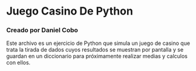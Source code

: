 # Juego Casino De Python
### Creado por Daniel Cobo
Este archivo es un ejercicio de Python que simula un juego de casino que trata la tirada de dados cuyos resultados se muestran por pantalla y se guardan en un diccionario
para próximamente realizar medias y calculos con ellos.
